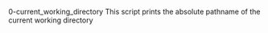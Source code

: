 0-current_working_directory
This script prints the absolute pathname of the current working directory
